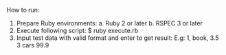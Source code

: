 How to run:
  1. Prepare Ruby environments:
    a. Ruby 2 or later
    b. RSPEC 3 or later
  2. Execute following script:
    $ ruby execute.rb
  3. Input test data with valid format and enter to get result:
    E.g: 1, book, 3.5 3 cars 99.9
    